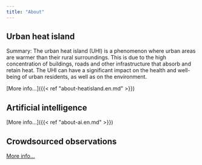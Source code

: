 ```yaml
---
title: "About"
---
```


## Urban heat island

Summary: The urban heat island (UHI) is a phenomenon where urban areas are warmer than their rural surroundings. This is due to the high concentration of buildings, roads and other infrastructure that absorb and retain heat. The UHI can have a significant impact on the health and well-being of urban residents, as well as on the environment.


[More info...]({{< ref "about-heatisland.en.md" >}})

## Artificial intelligence


[More info...]({{< ref "about-ai.en.md" >}})

## Crowdsourced observations

[More info...](https://vlinder.ugent.be/en/index.html)
